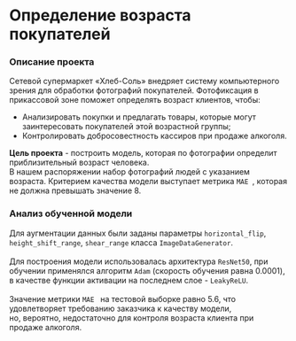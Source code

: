 # Определение возраста покупателей  

### Описание проекта  
Сетевой супермаркет «Хлеб-Соль» внедряет систему компьютерного зрения для обработки фотографий покупателей. Фотофиксация в прикассовой зоне поможет определять возраст клиентов, чтобы:  
- Анализировать покупки и предлагать товары, которые могут заинтересовать покупателей этой возрастной группы;
- Контролировать добросовестность кассиров при продаже алкоголя.  

**Цель проекта** - построить модель, которая по фотографии определит приблизительный возраст человека.  
В нашем распоряжении набор фотографий людей с указанием возраста. Критерием качества модели выступает метрика `MAE `, которая не должна превышать значение 8.  

### Анализ обученной модели  
Для аугментации данных были заданы параметры `horizontal_flip`, `height_shift_range`, `shear_range` класса `ImageDataGenerator`.</br>  
Для построения модели использовалась архитектура `ResNet50`, при обучении применялся алгоритм `Adam` (скорость обучения равна 0.0001), в качестве функции активации на последнем слое - `LeakyReLU`.</br>  
Значение метрики `MAE ` на тестовой выборке равно 5.6, что удовлетворяет требованию заказчика к качеству модели,  
но, вероятно, недостаточно для контроля возраста клиента при продаже алкоголя.  
